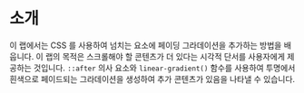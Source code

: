 # 소개

이 랩에서는 CSS 를 사용하여 넘치는 요소에 페이딩 그라데이션을 추가하는 방법을 배웁니다. 이 랩의 목적은 스크롤해야 할 콘텐츠가 더 있다는 시각적 단서를 사용자에게 제공하는 것입니다. `::after` 의사 요소와 `linear-gradient()` 함수를 사용하여 투명에서 흰색으로 페이드되는 그라데이션을 생성하여 추가 콘텐츠가 있음을 나타낼 수 있습니다.
